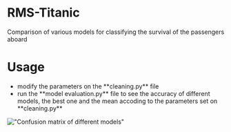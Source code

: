 # RMS-Titanic

Comparison of various models for classifying the survival of the passengers aboard

# Usage

<ul>
  <li>modify the parameters on the **cleaning.py** file</li>
  <li>run the **model evaluation.py** file to see the accuracy of different models, the best one and the mean accoding to the parameters set 
  on **cleaning.py**</li>
</ul>

!["Confusion matrix of different models"](imgs/confussion_matrix_eval1.jpg)

